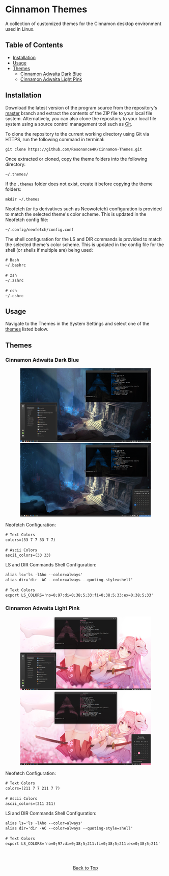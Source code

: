 
# Cinnamon Themes

A collection of customized themes for the Cinnamon desktop environment used in Linux.

## Table of Contents

- [Installation](#installation)
- [Usage](#usage)
- [Themes](#themes)
    - [Cinnamon Adwaita Dark Blue](#cinnamon-adwaita-dark-blue)
    - [Cinnamon Adwaita Light Pink](#cinnamon-adwaita-light-pink)

## Installation

Download the latest version of the program source from the repository's [master](https://github.com/Resonance4K/Cinnamon-Themes/tree/master) branch and extract the contents of the ZIP file to your local file system. Alternatively, you can also clone the repository to your local file system using a source control management tool such as [Git](https://git-scm.com).

To clone the repository to the current working directory using Git via HTTPS, run the following command in terminal:

```
git clone https://github.com/Resonance4K/Cinnamon-Themes.git
```

Once extracted or cloned, copy the theme folders into the following directory:

```
~/.themes/
```

If the `.themes` folder does not exist, create it before copying the theme folders:

```
mkdir ~/.themes
```

Neofetch (or its derivatives such as Neowofetch) configuration is provided to match the selected theme's color scheme. This is updated in the Neofetch config file:

```
~/.config/neofetch/config.conf
```

The shell configuration for the LS and DIR commands is provided to match the selected theme's color scheme. This is updated in the config file for the shell (or shells if multiple are) being used:

```
# Bash
~/.bashrc

# zsh
~/.zshrc

# csh
~/.cshrc
```

## Usage

Navigate to the Themes in the System Settings and select one of the [themes](#themes) listed below.

## Themes

### Cinnamon Adwaita Dark Blue

<p align="center">
    <img src="/Cinnamon-Adwaita-Dark-Blue/screenshots/cinnamon-adwaita-dark-blue-01.png?raw=true" alt="Cinnamon Adwaita Dark Blue 01" width="410px" />
    <img src="/Cinnamon-Adwaita-Dark-Blue/screenshots/cinnamon-adwaita-dark-blue-02.png?raw=true" alt="Cinnamon Adwaita Dark Blue 02" width="410px" />
</p>

Neofetch Configuration:

```
# Text Colors
colors=(33 7 7 33 7 7)

# Ascii Colors
ascii_colors=(33 33)
```

LS and DIR Commands Shell Configuration:

```
alias ls='ls -lAho --color=always'
alias dir='dir -AC --color=always --quoting-style=shell'

# Text Colors
export LS_COLORS='no=0;97:di=0;38;5;33:fi=0;38;5;33:ex=0;38;5;33'
```

### Cinnamon Adwaita Light Pink

<p align="center">
    <img src="/Cinnamon-Adwaita-Light-Pink/screenshots/cinnamon-adwaita-light-pink-01.png?raw=true" alt="Cinnamon Adwaita Light Pink 01" width="410px" />
    <img src="/Cinnamon-Adwaita-Light-Pink/screenshots/cinnamon-adwaita-light-pink-02.png?raw=true" alt="Cinnamon Adwaita Light Pink 02" width="410px" />
</p>

Neofetch Configuration:

```
# Text Colors
colors=(211 7 7 211 7 7)

# Ascii Colors
ascii_colors=(211 211)
```

LS and DIR Commands Shell Configuration:

```
alias ls='ls -lAho --color=always'
alias dir='dir -AC --color=always --quoting-style=shell'

# Text Colors
export LS_COLORS='no=0;97:di=0;38;5;211:fi=0;38;5;211:ex=0;38;5;211'
```

<br />

<!-- Miscellaneous section with an empty heading acting as a horizontal rule -->
##

<p align="center">
    <a href="#cinnamon-themes">Back to Top</a>
</p>
